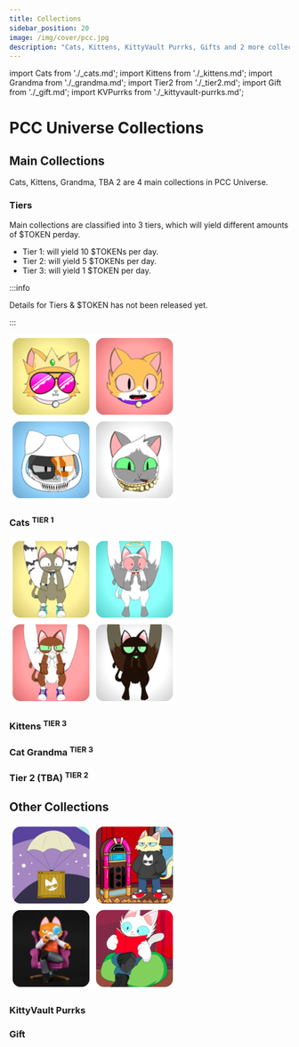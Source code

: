 ```yaml
---
title: Collections
sidebar_position: 20
image: /img/cover/pcc.jpg
description: "Cats, Kittens, KittyVault Purrks, Gifts and 2 more collections to be announced."
---
```


import Cats from './\_cats.md';
import Kittens from './\_kittens.md';
import Grandma from './\_grandma.md';
import Tier2 from './\_tier2.md';
import Gift from './\_gift.md';
import KVPurrks from './\_kittyvault-purrks.md';

# PCC Universe Collections

## Main Collections

Cats, Kittens, Grandma, TBA 2 are 4 main collections in PCC Universe.

### Tiers

Main collections are classified into 3 tiers, which will yield different amounts of $TOKEN perday.

- Tier 1: will yield 10 $TOKENs per day.
- Tier 2: will yield 5 $TOKENs per day.
- Tier 3: will yield 1 $TOKEN per day.

:::info

Details for Tiers & $TOKEN has not been released yet.

:::

<span className="wikiPostListImgR">

[![](../collections/cats/assets/cats-examples-s.png)](../collections/cats/index.md)

</span>

### Cats <sup>TIER 1</sup>

<Cats />

<span className="wikiPostListImgR">

[![](../collections/kittens/assets/kittens-examples-s.png)](../collections/kittens/index.md)

</span>

### Kittens <sup>TIER 3</sup>

<Kittens />

### Cat Grandma <sup>TIER 3</sup>

<Grandma />

### Tier 2 (TBA) <sup>TIER 2</sup>

<Tier2 />

## Other Collections

<span className="wikiPostListImgR">

[![](../collections/kittyvault-purrks/assets/purrks-examples-s.png)](../collections/kittyvault-purrks/index.md)

</span>

### KittyVault Purrks

<KVPurrks />

### Gift

<Gift />
